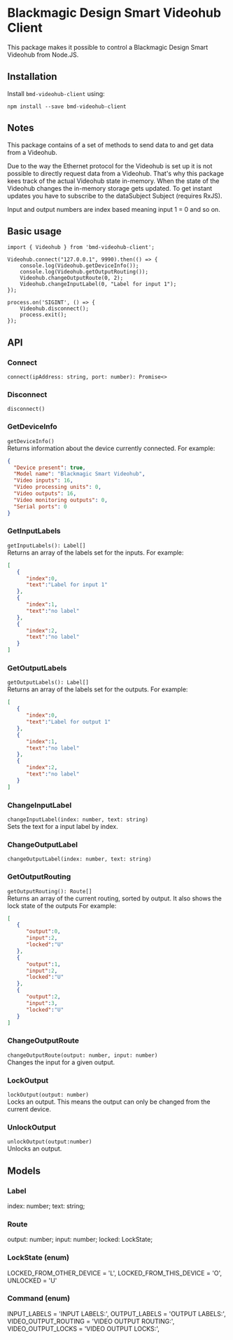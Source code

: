 # Blackmagic Design Smart Videohub Client
This package makes it possible to control a Blackmagic Design Smart Videohub from Node.JS.
## Installation
Install `bmd-videohub-client` using:

    npm install --save bmd-videohub-client


## Notes
This package contains of a set of methods to send data to and get data from a Videohub. 

Due to the way the Ethernet protocol for the Videohub is set up it is not possible to directly request data from a Videohub. That's why this package kees track of the actual Videohub state in-memory. When the state of the Videohub changes the in-memory storage gets updated. To get instant updates you have to subscribe to the dataSubject Subject (requires RxJS).  

Input and output numbers are index based meaning input 1 = 0 and so on.

## Basic usage

    import { Videohub } from 'bmd-videohub-client';
    
    Videohub.connect("127.0.0.1", 9990).then(() => {
	    console.log(Videohub.getDeviceInfo());
	    console.log(Videohub.getOutputRouting());
	    Videohub.changeOutputRoute(0, 2);
	    Videohub.changeInputLabel(0, "Label for input 1");
    });
    
    process.on('SIGINT', () => {
		Videohub.disconnect();
		process.exit();
	});





## API

### Connect
 `connect(ipAddress: string, port: number): Promise<>`

### Disconnect
`disconnect()`

### GetDeviceInfo
`getDeviceInfo()`  
Returns information about the device currently connected. 
For example:
```json
{
  "Device present": true,
  "Model name": "Blackmagic Smart Videohub",
  "Video inputs": 16,
  "Video processing units": 0,
  "Video outputs": 16,
  "Video monitoring outputs": 0,
  "Serial ports": 0
}
```

### GetInputLabels
`getInputLabels(): Label[]`  
Returns an array of the labels set for the inputs.
For example: 
```json
[
   {
      "index":0,
      "text":"Label for input 1"
   },
   {
      "index":1,
      "text":"no label"
   },
   {
      "index":2,
      "text":"no label"
   }
]
```
### GetOutputLabels
`getOutputLabels(): Label[]`  
Returns an array of the labels set for the outputs.
For example: 
```json
[
   {
      "index":0,
      "text":"Label for output 1"
   },
   {
      "index":1,
      "text":"no label"
   },
   {
      "index":2,
      "text":"no label"
   }
]
```
### ChangeInputLabel
`changeInputLabel(index: number, text: string)`  
Sets the text for a input label by index.

### ChangeOutputLabel
`changeOutputLabel(index: number, text: string)`

### GetOutputRouting
`getOutputRouting(): Route[]`  
Returns an array of the current routing, sorted by output. It also shows the lock state of the outputs
For example:
```json
[
   {
      "output":0,
      "input":2,
      "locked":"U"
   },
   {
      "output":1,
      "input":2,
      "locked":"U"
   },
   {
      "output":2,
      "input":3,
      "locked":"U"
   }
]
```

### ChangeOutputRoute
`changeOutputRoute(output: number, input: number)`  
Changes the input for a given output.

### LockOutput
`lockOutput(output: number)`  
Locks an output. This means the output can only be changed from the current device. 

### UnlockOutput
`unlockOutput(output:number)`  
Unlocks an output.

## Models

### Label
index: number;
text: string;

### Route
output: number;
input: number;
locked: LockState;

### LockState (enum)
LOCKED_FROM_OTHER_DEVICE = 'L',
LOCKED_FROM_THIS_DEVICE = 'O',
UNLOCKED = 'U'

### Command (enum)
INPUT_LABELS = 'INPUT LABELS:',
OUTPUT_LABELS = 'OUTPUT LABELS:',
VIDEO_OUTPUT_ROUTING = 'VIDEO OUTPUT ROUTING:',
VIDEO_OUTPUT_LOCKS = 'VIDEO OUTPUT LOCKS:',